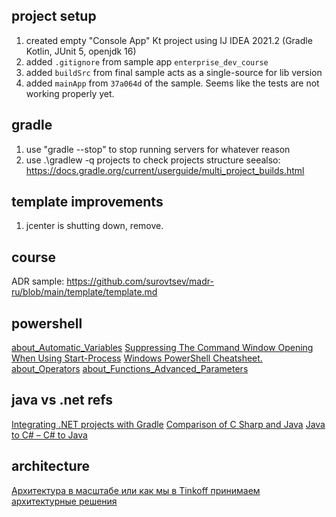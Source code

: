 ## project setup
1. created empty "Console App" Kt project using IJ IDEA 2021.2 (Gradle Kotlin, JUnit 5, openjdk 16)
2. added `.gitignore` from sample app `enterprise_dev_course`
3. added `buildSrc` from final sample acts as a single-source for lib version
4. added `mainApp` from `37a064d` of the sample. Seems like the tests are not working properly yet.

## gradle 
1. use "gradle --stop" to stop running servers for whatever reason
2. use .\gradlew -q projects to check projects structure seealso: https://docs.gradle.org/current/userguide/multi_project_builds.html

## template improvements
1. jcenter is shutting down, remove.

## course
ADR sample: https://github.com/surovtsev/madr-ru/blob/main/template/template.md

## powershell
[about_Automatic_Variables](https://docs.microsoft.com/en-us/powershell/module/microsoft.powershell.core/about/about_automatic_variables?view=powershell-7.1)
[Suppressing The Command Window Opening When Using Start-Process](https://stackoverflow.com/questions/35113917/suppressing-the-command-window-opening-when-using-start-process)
[Windows PowerShell Cheatsheet.](https://www.theochem.ru.nl/~pwormer/teachmat/PS_cheat_sheet.html)
[about_Operators](https://docs.microsoft.com/en-us/powershell/module/microsoft.powershell.core/about/about_operators?view=powershell-7.1)
[about_Functions_Advanced_Parameters](https://docs.microsoft.com/en-us/powershell/module/microsoft.powershell.core/about/about_functions_advanced_parameters?view=powershell-7.1)

## java vs .net refs
[Integrating .NET projects with Gradle](https://schneide.blog/2018/03/20/integrating-net-projects-with-gradle/)
[Comparison of C Sharp and Java](https://en.wikipedia.org/wiki/Comparison_of_C_Sharp_and_Java)
[Java to C# – C# to Java](https://betterprogramming.pub/java-to-c-c-to-java-f766c9f659c4)

## architecture
[Архитектура в масштабе или как мы в Tinkoff принимаем архитектурные решения](https://apolomodov.medium.com/architecture-decisions-6cff1a6bac1a)